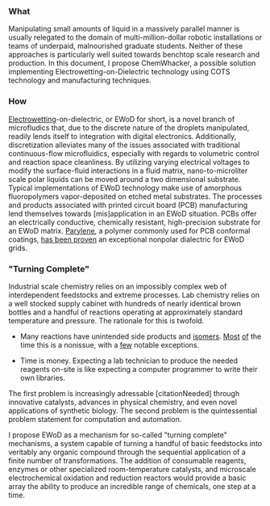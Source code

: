 ### What

Manipulating small amounts of liquid in a massively parallel manner is usually relegated to the domain of multi-million-dollar robotic installations or teams of underpaid, malnourished graduate students. 
Neither of these approaches is particularly well suited towards benchtop scale research and production. 
In this document, I propose ChemWhacker, a possible solution implementing Electrowetting-on-Dielectric technology using COTS technology and manufacturing techniques. 

### How

[Electrowetting](http://doc.utwente.nl/54091/1/electrowetting.pdf)-on-dielectric, or EWoD for short, is a novel branch of microfludics that, due to the discrete nature of the droplets manipulated, readily lends itself to integration with digital electronics.
Additionally, discretization alleviates many of the issues associated with traditional continuous-flow microfluidics, especially with regards to volumetric control and reaction space cleanliness.
By utilizing varying electrical voltages to modify the surface-fluid interactions in a fluid matrix, nano-to-microliter scale polar liquids can be moved around a two dimensional substrate. 
Typical implementations of EWoD technology make use of amorphous fluoropolymers vapor-deposited on etched metal substrates. 
The processes and products associated with printed circuit board (PCB) manufacturing lend themselves towards [mis]application in an EWoD situation. 
PCBs offer an electrically conductive, chemically resistant, high-precision substrate for an EWoD matrix. 
[Parylene](http://www.nbtc.cornell.edu/facilities/downloads/Parylene%20Information%20Sheets.pdf), a polymer commonly used for PCB conformal coatings, [has been proven](http://secs.ceas.uc.edu/devices/Downloads/Documents/Publications/Reliable%20and%20low-voltage%20electrowetting%20on%20thin%20Parylene%20films.pdf) an exceptional nonpolar dialectric for EWoD grids.

### "Turning Complete" 

Industrial scale chemistry relies on an impossibly complex web of interdependent feedstocks and extreme processes. 
Lab chemistry relies on a well stocked supply cabinet with hundreds of nearly identical brown bottles and a handful of reactions operating at approximately standard temperature and pressure. 
The rationale for this is twofold. 

* Many reactions have unintended side products and [isomers](http://upload.wikimedia.org/wikipedia/commons/7/7f/Isomerism.png). [Most](http://en.wikipedia.org/wiki/Citalopram#Stereochemistry) [of](http://www.bluelight.ru/vb/archive/index.php/t-250401.html) the time this is a nonissue, with a [few](http://en.wikipedia.org/wiki/Thalidomide#Teratogenic_mechanism) notable exceptions.

* Time is money. Expecting a lab technician to produce the needed reagents on-site is like expecting a computer programmer to write their own libraries.

The first problem is increasingly adressable [citationNeeded] through innovative catalysts, advances in physical chemistry, and even novel applications of synthetic biology. 
The second problem is the quintessential problem statement for computation and automation. 

I propose EWoD as a mechanism for so-called "turning complete" mechanisms, a system capable of turning a handful of basic feedstocks into veritably any organic compound through the sequential application of a finite number of transformations. 
The addition of consumable reagents, enzymes or other specialized room-temperature catalysts, and microscale electrochemical oxidation and reduction reactors would provide a basic array the ability to produce an incredible range of chemicals, one step at a time.  

